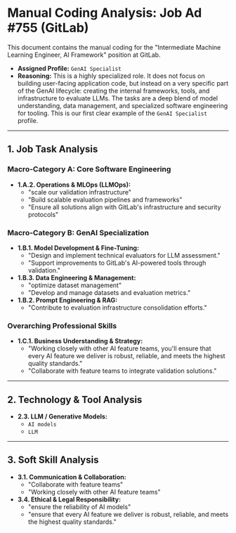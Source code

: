 # Manual Coding Analysis: Job Ad #755 (GitLab)

This document contains the manual coding for the "Intermediate Machine Learning Engineer, AI Framework" position at GitLab.

- **Assigned Profile:** `GenAI Specialist`
- **Reasoning:** This is a highly specialized role. It does not focus on building user-facing application code, but instead on a very specific part of the GenAI lifecycle: creating the internal frameworks, tools, and infrastructure to evaluate LLMs. The tasks are a deep blend of model understanding, data management, and specialized software engineering for tooling. This is our first clear example of the `GenAI Specialist` profile.

---

## 1. Job Task Analysis

### Macro-Category A: Core Software Engineering

- **1.A.2. Operations & MLOps (LLMOps):**
  - "scale our validation infrastructure"
  - "Build scalable evaluation pipelines and frameworks"
  - "Ensure all solutions align with GitLab's infrastructure and security protocols"

### Macro-Category B: GenAI Specialization

- **1.B.1. Model Development & Fine-Tuning:**
  - "Design and implement technical evaluators for LLM assessment."
  - "Support improvements to GitLab's AI-powered tools through validation."
- **1.B.3. Data Engineering & Management:**
  - "optimize dataset management"
  - "Develop and manage datasets and evaluation metrics."
- **1.B.2. Prompt Engineering & RAG:**
  - "Contribute to evaluation infrastructure consolidation efforts."

### Overarching Professional Skills

- **1.C.1. Business Understanding & Strategy:**
  - "Working closely with other AI feature teams, you'll ensure that every AI feature we deliver is robust, reliable, and meets the highest quality standards."
  - "Collaborate with feature teams to integrate validation solutions."

---

## 2. Technology & Tool Analysis

- **2.3. LLM / Generative Models:**
  - `AI models`
  - `LLM`

---

## 3. Soft Skill Analysis

- **3.1. Communication & Collaboration:**
  - "Collaborate with feature teams"
  - "Working closely with other AI feature teams"
- **3.4. Ethical & Legal Responsibility:**
  - "ensure the reliability of AI models"
  - "ensure that every AI feature we deliver is robust, reliable, and meets the highest quality standards."

